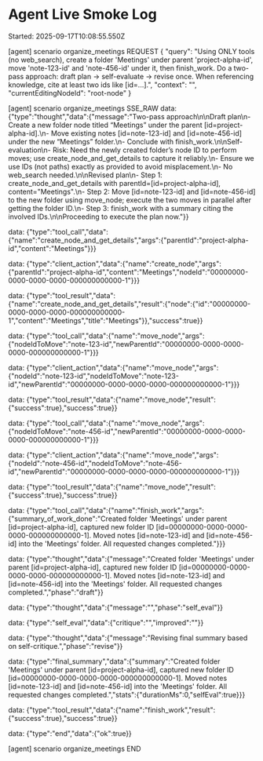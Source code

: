 # Agent Live Smoke Log
Started: 2025-09-17T10:08:55.550Z


[agent] scenario organize_meetings REQUEST
{
  "query": "Using ONLY tools (no web_search), create a folder 'Meetings' under parent 'project-alpha-id', move 'note-123-id' and 'note-456-id' under it, then finish_work. Do a two-pass approach: draft plan -> self-evaluate -> revise once. When referencing knowledge, cite at least two ids like [id=...].",
  "context": "",
  "currentEditingNodeId": "root-node"
}

[agent] scenario organize_meetings SSE_RAW
data: {"type":"thought","data":{"message":"Two-pass approach\n\nDraft plan\n- Create a new folder node titled “Meetings” under the parent [id=project-alpha-id].\n- Move existing notes [id=note-123-id] and [id=note-456-id] under the new “Meetings” folder.\n- Conclude with finish_work.\n\nSelf-evaluation\n- Risk: Need the newly created folder’s node ID to perform moves; use create_node_and_get_details to capture it reliably.\n- Ensure we use IDs (not paths) exactly as provided to avoid misplacement.\n- No web_search needed.\n\nRevised plan\n- Step 1: create_node_and_get_details with parentId=[id=project-alpha-id], content=\"Meetings\".\n- Step 2: Move [id=note-123-id] and [id=note-456-id] to the new folder using move_node; execute the two moves in parallel after getting the folder ID.\n- Step 3: finish_work with a summary citing the involved IDs.\n\nProceeding to execute the plan now."}}

data: {"type":"tool_call","data":{"name":"create_node_and_get_details","args":{"parentId":"project-alpha-id","content":"Meetings"}}}

data: {"type":"client_action","data":{"name":"create_node","args":{"parentId":"project-alpha-id","content":"Meetings","nodeId":"00000000-0000-0000-0000-000000000000-1"}}}

data: {"type":"tool_result","data":{"name":"create_node_and_get_details","result":{"node":{"id":"00000000-0000-0000-0000-000000000000-1","content":"Meetings","title":"Meetings"}},"success":true}}

data: {"type":"tool_call","data":{"name":"move_node","args":{"nodeIdToMove":"note-123-id","newParentId":"00000000-0000-0000-0000-000000000000-1"}}}

data: {"type":"client_action","data":{"name":"move_node","args":{"nodeId":"note-123-id","nodeIdToMove":"note-123-id","newParentId":"00000000-0000-0000-0000-000000000000-1"}}}

data: {"type":"tool_result","data":{"name":"move_node","result":{"success":true},"success":true}}

data: {"type":"tool_call","data":{"name":"move_node","args":{"nodeIdToMove":"note-456-id","newParentId":"00000000-0000-0000-0000-000000000000-1"}}}

data: {"type":"client_action","data":{"name":"move_node","args":{"nodeId":"note-456-id","nodeIdToMove":"note-456-id","newParentId":"00000000-0000-0000-0000-000000000000-1"}}}

data: {"type":"tool_result","data":{"name":"move_node","result":{"success":true},"success":true}}

data: {"type":"tool_call","data":{"name":"finish_work","args":{"summary_of_work_done":"Created folder 'Meetings' under parent [id=project-alpha-id], captured new folder ID [id=00000000-0000-0000-0000-000000000000-1]. Moved notes [id=note-123-id] and [id=note-456-id] into the 'Meetings' folder. All requested changes completed."}}}

data: {"type":"thought","data":{"message":"Created folder 'Meetings' under parent [id=project-alpha-id], captured new folder ID [id=00000000-0000-0000-0000-000000000000-1]. Moved notes [id=note-123-id] and [id=note-456-id] into the 'Meetings' folder. All requested changes completed.","phase":"draft"}}

data: {"type":"thought","data":{"message":"","phase":"self_eval"}}

data: {"type":"self_eval","data":{"critique":"","improved":""}}

data: {"type":"thought","data":{"message":"Revising final summary based on self-critique.","phase":"revise"}}

data: {"type":"final_summary","data":{"summary":"Created folder 'Meetings' under parent [id=project-alpha-id], captured new folder ID [id=00000000-0000-0000-0000-000000000000-1]. Moved notes [id=note-123-id] and [id=note-456-id] into the 'Meetings' folder. All requested changes completed.","stats":{"durationMs":0,"selfEval":true}}}

data: {"type":"tool_result","data":{"name":"finish_work","result":{"success":true},"success":true}}

data: {"type":"end","data":{"ok":true}}


[agent] scenario organize_meetings END
